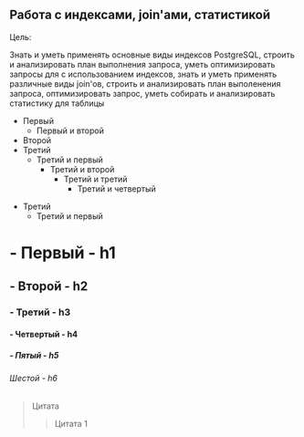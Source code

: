 ## Работа с индексами, join'ами, статистикой

Цель:

Знать и уметь применять основные виды индексов PostgreSQL, строить и анализировать план выполнения запроса, 
уметь оптимизировать запросы для с использованием индексов, знать и уметь применять различные виды join'ов, 
строить и анализировать план выполенения запроса, оптимизировать запрос, уметь собирать и анализировать статистику для таблицы


+ Первый
  + Первый и второй
+ Второй
+ Третий
  + Третий и первый
    + Третий и второй   
      + Третий и третий
        + Третий и четвертый

* Третий 
  * Третий и первый

# - Первый       - h1

## - Второй      - h2

### - Третий     - h3

#### - Четвертый - h4

##### - Пятый    - h5

###### Шестой    - h6

> Цитата
  > > Цитата 1
  > > 
